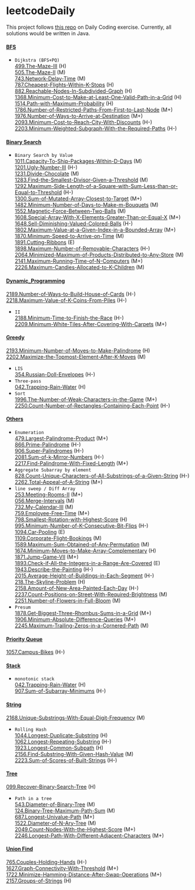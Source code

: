 # leetcodeDaily
This project follows [this repo](https://github.com/wisdompeak/LeetCode) on Daily Coding exercise. Currently, all solutions would be written in Java.

#### [BFS](BFS)  
* ``Dijkstra (BFS+PQ)``   
[499.The-Maze-III](BFS/499.The-Maze-III) (H)  
[505.The-Maze-II](BFS/505.The-Maze-II) (M)   
[743.Network-Delay-Time](BFS/743.Network-Delay-Time) (M)   
[787.Cheapest-Flights-Within-K-Stops](BFS/787.Cheapest-Flights-Within-K-Stops) (H)   
[882.Reachable-Nodes-In-Subdivided-Graph](BFS/882.Reachable-Nodes-In-Subdivided-Graph ) (H)  
[1368.Minimum-Cost-to-Make-at-Least-One-Valid-Path-in-a-Grid](BFS/1368.Minimum-Cost-to-Make-at-Least-One-Valid-Path-in-a-Grid) (H)  
[1514.Path-with-Maximum-Probability](BFS/1514.Path-with-Maximum-Probability) (H)  
[1786.Number-of-Restricted-Paths-From-First-to-Last-Node](BFS/1786.Number-of-Restricted-Paths-From-First-to-Last-Node) (M+)  
[1976.Number-of-Ways-to-Arrive-at-Destination](BFS/1976.Number-of-Ways-to-Arrive-at-Destination) (M+)  
[2093.Minimum-Cost-to-Reach-City-With-Discounts](BFS/2093.Minimum-Cost-to-Reach-City-With-Discounts) (H-)  
[2203.Minimum-Weighted-Subgraph-With-the-Required-Paths](BFS/2203.Minimum-Weighted-Subgraph-With-the-Required-Paths) (H-)  

#### [Binary Search](Binary_Search)
* ``Binary Search by Value``  
[1011.Capacity-To-Ship-Packages-Within-D-Days](Binary_Search/1011.Capacity-To-Ship-Packages-Within-D-Days) (M)  
[1201.Ugly-Number-III](Binary_Search/1201.Ugly-Number-III) (H-)    
[1231.Divide-Chocolate](Binary_Search/1231.Divide-Chocolate) (M)   
[1283.Find-the-Smallest-Divisor-Given-a-Threshold](Binary_Search/1283.Find-the-Smallest-Divisor-Given-a-Threshold) (M)  
[1292.Maximum-Side-Length-of-a-Square-with-Sum-Less-than-or-Equal-to-Threshold](Binary_Search/1292.Maximum-Side-Length-of-a-Square-with-Sum-Less-than-or-Equal-to-Threshold) (H-)  
[1300.Sum-of-Mutated-Array-Closest-to-Target](Binary_Search/1300.Sum-of-Mutated-Array-Closest-to-Target) (M+)   
[1482.Minimum-Number-of-Days-to-Make-m-Bouquets](Binary_Search/1482.Minimum-Number-of-Days-to-Make-m-Bouquets) (M)  
[1552.Magnetic-Force-Between-Two-Balls](Binary_Search/1552.Magnetic-Force-Between-Two-Balls) (M)  
[1608.Special-Array-With-X-Elements-Greater-Than-or-Equal-X](Binary_Search/1608.Special-Array-With-X-Elements-Greater-Than-or-Equal-X) (M+)  
[1648.Sell-Diminishing-Valued-Colored-Balls](Binary_Search/1648.Sell-Diminishing-Valued-Colored-Balls) (H-)  
[1802.Maximum-Value-at-a-Given-Index-in-a-Bounded-Array](Binary_Search/1802.Maximum-Value-at-a-Given-Index-in-a-Bounded-Array) (M+)  
[1870.Minimum-Speed-to-Arrive-on-Time](Binary_Search/1870.Minimum-Speed-to-Arrive-on-Time) (M)  
[1891.Cutting-Ribbons](Binary_Search/1891.Cutting-Ribbons) (E)  
[1898.Maximum-Number-of-Removable-Characters](Binary_Search/1898.Maximum-Number-of-Removable-Characters) (H-)  
[2064.Minimized-Maximum-of-Products-Distributed-to-Any-Store](Binary_Search/2064.Minimized-Maximum-of-Products-Distributed-to-Any-Store) (M)    
[2141.Maximum-Running-Time-of-N-Computers](Binary_Search/2141.Maximum-Running-Time-of-N-Computers) (M+)     
[2226.Maximum-Candies-Allocated-to-K-Children](Binary_Search/2226.Maximum-Candies-Allocated-to-K-Children) (M)    

#### [Dynamic_Programming](Dynamic_Programming)
[2189.Number-of-Ways-to-Build-House-of-Cards](Dynamic_Programming/2189.Number-of-Ways-to-Build-House-of-Cards) (H-)   
[2218.Maximum-Value-of-K-Coins-From-Piles](Dynamic_Programming/2218.Maximum-Value-of-K-Coins-From-Piles) (H-)   
* ``II``  
[2188.Minimum-Time-to-Finish-the-Race](Dynamic_Programming/2188.Minimum-Time-to-Finish-the-Race) (H-)  
[2209.Minimum-White-Tiles-After-Covering-With-Carpets](Dynamic_Programming/2209.Minimum-White-Tiles-After-Covering-With-Carpets) (M+)   


#### [Greedy](Greedy)
[2193.Minimum-Number-of-Moves-to-Make-Palindrome](Greedy/2193.Minimum-Number-of-Moves-to-Make-Palindrome) (H)  
[2202.Maximize-the-Topmost-Element-After-K-Moves](Greedy/2202.Maximize-the-Topmost-Element-After-K-Moves) (M)   
* ``LIS``   
[354.Russian-Doll-Envelopes](Greedy/354.Russian-Doll-Envelopes) (H-)     
* ``Three-pass``   
[042.Trapping-Rain-Water](Stack/042.Trapping-Rain-Water) (H)  
* ``Sort``   
[1996.The-Number-of-Weak-Characters-in-the-Game](Greedy/1996.The-Number-of-Weak-Characters-in-the-Game) (M+)      
[2250.Count-Number-of-Rectangles-Containing-Each-Point](Greedy/2250.Count-Number-of-Rectangles-Containing-Each-Point) (H-)    

#### [Others](Others)  
* ``Enumeration``   
[479.Largest-Palindrome-Product](Others/479.Largest-Palindrome-Product) (M+)   
[866.Prime-Palindrome](Others/866.Prime-Palindrome) (H-)   
[906.Super-Palindromes](Others/906.Super-Palindromes) (H-)   
[2081.Sum-of-k-Mirror-Numbers](Others/2081.Sum-of-k-Mirror-Numbers) (H-)    
[2217.Find-Palindrome-With-Fixed-Length](Others/2217.Find-Palindrome-With-Fixed-Length) (M+)    
* ``Aggregate Subarray by element``   
[828.Count-Unique-Characters-of-All-Substrings-of-a-Given-String](Greedy/828.Count-Unique-Characters-of-All-Substrings-of-a-Given-String) (H-)    
[2262.Total-Appeal-of-A-String](Greedy/2262.Total-Appeal-of-A-String) (M+)      
* ``line sweep / Diff Array``   
[253.Meeting-Rooms-II](Others/253.Meeting-Rooms-II) (M+)    
[056.Merge-Intervals](Others/056.Merge-Intervals) (M)   
[732.My-Calendar-III](Others/732.My-Calendar-III) (M)    
[759.Employee-Free-Time](Others/759.Employee-Free-Time) (M+)    
[798.Smallest-Rotation-with-Highest-Score](Others/798.Smallest-Rotation-with-Highest-Score) (H)    
[995.Minimum-Number-of-K-Consecutive-Bit-Flips](Others/995.Minimum-Number-of-K-Consecutive-Bit-Flips) (H-)    
[1094.Car-Pooling](Others/1094.Car-Pooling) (E)  
[1109.Corporate-Flight-Bookings](Others/1109.Corporate-Flight-Bookings) (M)    
[1589.Maximum-Sum-Obtained-of-Any-Permutation](Others/1589.Maximum-Sum-Obtained-of-Any-Permutation) (M)  
[1674.Minimum-Moves-to-Make-Array-Complementary](Others/1674.Minimum-Moves-to-Make-Array-Complementary) (H)  
[1871.Jump-Game-VII](Others/1871.Jump-Game-VII) (M+)  
[1893.Check-if-All-the-Integers-in-a-Range-Are-Covered](Others/1893.Check-if-All-the-Integers-in-a-Range-Are-Covered) (E)    
[1943.Describe-the-Painting](Others/1943.Describe-the-Painting) (H-)  
[2015.Average-Height-of-Buildings-in-Each-Segment](Others/2015.Average-Height-of-Buildings-in-Each-Segment) (H-)   
[218.The-Skyline-Problem](Others/218.The-Skyline-Problem) (H)   
[2158.Amount-of-New-Area-Painted-Each-Day](Others/2158.Amount-of-New-Area-Painted-Each-Day) (H-)      
[2237.Count-Positions-on-Street-With-Required-Brightness](Others/2237.Count-Positions-on-Street-With-Required-Brightness) (M)      
[2251.Number-of-Flowers-in-Full-Bloom](Others/2251.Number-of-Flowers-in-Full-Bloom) (M)     
* ``Presum``  
[1878.Get-Biggest-Three-Rhombus-Sums-in-a-Grid](Others/1878.Get-Biggest-Three-Rhombus-Sums-in-a-Grid) (M+)   
[1906.Minimum-Absolute-Difference-Queries](Others/1906.Minimum-Absolute-Difference-Queries) (M+)  
[2245.Maximum-Trailing-Zeros-in-a-Cornered-Path](Others/2245.Maximum-Trailing-Zeros-in-a-Cornered-Path) (M)    

#### [Priority Queue](Priority_Queue)
[1057.Campus-Bikes](Priority_Queue/1057.Campus-Bikes) (H-)  

#### [Stack](Stack)
* ``monotonic stack``    
[042.Trapping-Rain-Water](Stack/042.Trapping-Rain-Water) (H)  
[907.Sum-of-Subarray-Minimums](Stack/907.Sum-of-Subarray-Minimums) (H-)   

#### [String](String)
[2168.Unique-Substrings-With-Equal-Digit-Frequency](String/2168.Unique-Substrings-With-Equal-Digit-Frequency) (M)      
* ``Rolling Hash``     
[1044.Longest-Duplicate-Substring](String/1044.Longest-Duplicate-Substring) (H)    
[1062.Longest-Repeating-Substring](String/1062.Longest-Repeating-Substring) (H-)   
[1923.Longest-Common-Subpath](String/1923.Longest-Common-Subpath) (H)  
[2156.Find-Substring-With-Given-Hash-Value](String/2156.Find-Substring-With-Given-Hash-Value) (M)     
[2223.Sum-of-Scores-of-Built-Strings](String/2223.Sum-of-Scores-of-Built-Strings) (H-)    

#### [Tree](Tree)
[099.Recover-Binary-Search-Tree](Tree/099.Recover-Binary-Search-Tree) (H)  
* ``Path in a tree``    
[543.Diameter-of-Binary-Tree](Tree/543.Diameter-of-Binary-Tree) (M)   
[124.Binary-Tree-Maximum-Path-Sum](Tree/124.Binary-Tree-Maximum-Path-Sum) (M)   
[687.Longest-Univalue-Path](Tree/687.Longest-Univalue-Path) (M+)     
[1522.Diameter-of-N-Ary-Tree](Tree/1522.Diameter-of-N-Ary-Tree) (M)     
[2049.Count-Nodes-With-the-Highest-Score](Tree/2049.Count-Nodes-With-the-Highest-Score) (M+)    
[2246.Longest-Path-With-Different-Adjacent-Characters](Tree/2246.Longest-Path-With-Different-Adjacent-Characters) (M+)     


#### [Union Find](Union_Find)
[765.Couples-Holding-Hands](Union_Find/765.Couples-Holding-Hands) (H-)  
[1627.Graph-Connectivity-With-Threshold](Union_Find/1627.Graph-Connectivity-With-Threshold) (M+)  
[1722.Minimize-Hamming-Distance-After-Swap-Operations](Union_Find/1722.Minimize-Hamming-Distance-After-Swap-Operations) (M+)   
[2157.Groups-of-Strings](Union_Find/2157.Groups-of-Strings) (H)  